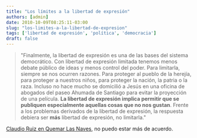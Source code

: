 ```yaml
---
title: "Los límites a la libertad de expresión"
authors: [admin]
date: 2010-10-09T08:25:11-03:00
slug: "los-limites-a-la-libertad-de-expresion"
tags: ['libertad de expresión', 'política', 'democracia']
draft: false
---
```

> "Finalmente, la libertad de expresión es una de las bases del sistema
> democrático. Con libertad de expresión limitada tenemos menos debate
> público de ideas y menos control del poder. Para limitarla, siempre se
> nos ocurren razones. Para proteger al pueblo de la herejía, para
> proteger a nuestros niños, para proteger la nación, la patria o la
> raza. Incluso no hace mucho se domicilió a Jesús en una oficina de
> abogados del paseo Ahumada de Santiago para evitar la proyección de
> una película. **La libertad de expresión implica permitir que se
> publiquen especialmente aquellas cosas que no nos gustan**. Frente a
> los problemas derivados de la libertad de expresión, la respuesta
> debiera ser **más** libertad de expresión, no limitarla."

[Claudio Ruiz en Quemar Las Naves](http://www.quemarlasnaves.net/2010/10/07/jesus-como-limite-a-la-libertad-de-expresion/),
no puedo estar más de acuerdo.
